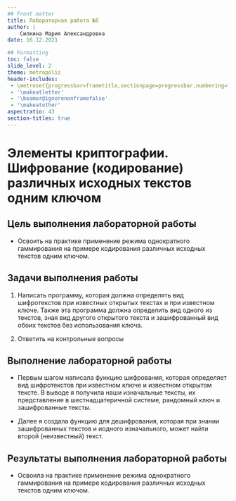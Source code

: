 ```yaml
---
## Front matter
title: Лабораторная работа №8
author: |
	Силкина Мария Александровна
date: 16.12.2021

## Formatting
toc: false
slide_level: 2
theme: metropolis
header-includes: 
 - \metroset{progressbar=frametitle,sectionpage=progressbar,numbering=fraction}
 - '\makeatletter'
 - '\beamer@ignorenonframefalse'
 - '\makeatother'
aspectratio: 43
section-titles: true
---
```


# Элементы криптографии. Шифрование (кодирование) различных исходных текстов одним ключом


## Цель выполнения лабораторной работы

- Освоить на практике применение режима однократного гаммирования на примере кодирования различных исходных текстов одним ключом. 


## Задачи выполнения работы

1. Написать программу, которая должна определять вид шифротекстов при известных открытых текстах и при известном ключе. Также эта программа должна определить вид одного из текстов, зная вид другого открытого текста и  зашифрованный вид обоих текстов без использования ключа.

2. Ответить на контрольные вопросы

## Выполнение лабораторной работы

- Первым шагом написала функцию шифрования, которая определяет вид шифротекстов при известном ключе и известном открытом тексте. В выводе я получила наши изначальные тексты, их представление в шестнадцатеричной системе, рандомный ключ и зашифрованные тексты.

- Далее я создала функцию для дешифрования, которая при знании зашифрованных текстов и иодного изначального, может найти второй (неизвестный) текст.

## Результаты выполнения лабораторной работы

- Освоила на практике применение режима однократного гаммирования на примере кодирования различных исходных текстов одним ключом. 